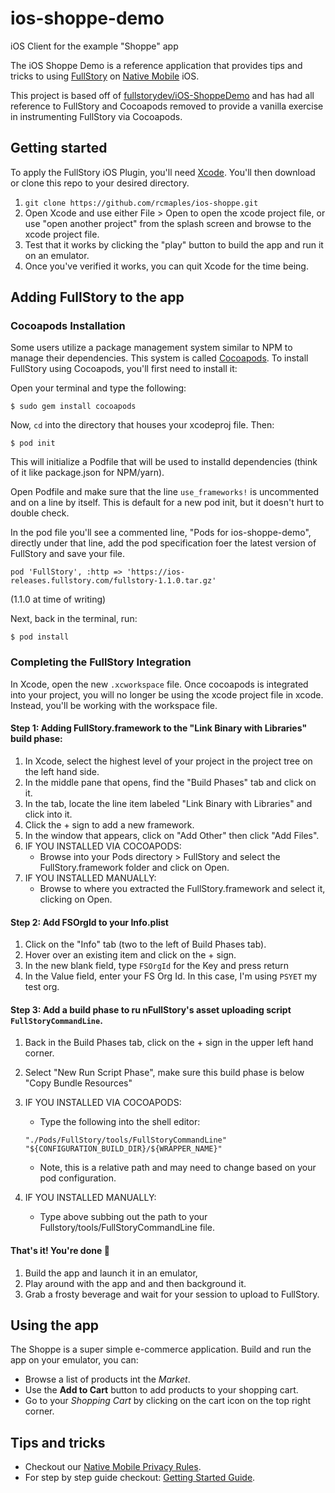 # ios-shoppe-demo

iOS Client for the example "Shoppe" app

The iOS Shoppe Demo is a reference application that provides tips and tricks to using [FullStory](https://www.fullstory.com/) on [Native Mobile](https://www.fullstory.com/mobile-apps/) iOS.

This project is based off of [fullstorydev/iOS-ShoppeDemo](https://github.com/fullstorydev/ios-shoppe-demo) and has had all reference to FullStory and Cocoapods removed to provide a vanilla exercise in instrumenting FullStory via Cocoapods.

## Getting started

To apply the FullStory iOS Plugin, you'll need [Xcode](https://developer.apple.com/xcode). You'll then download or clone this repo to your desired directory.

1. `git clone https://github.com/rcmaples/ios-shoppe.git`
2. Open Xcode and use either File > Open to open the xcode project file, or use "open another project" from the splash screen and browse to the xcode project file.
3. Test that it works by clicking the "play" button to build the app and run it on an emulator.
4. Once you've verified it works, you can quit Xcode for the time being.

## Adding FullStory to the app

### Cocoapods Installation

Some users utilize a package management system similar to NPM to manage their dependencies. This system is called [Cocoapods](https://cocoapods.org/). To install FullStory using Cocoapods, you'll first need to install it:

Open your terminal and type the following:

`$ sudo gem install cocoapods`

Now, `cd` into the directory that houses your xcodeproj file. Then:

`$ pod init`

This will initialize a Podfile that will be used to installd dependencies (think of it like package.json for NPM/yarn).

Open Podfile and make sure that the line `use_frameworks!` is uncommented and on a line by itself. This is default for a new pod init, but it doesn't hurt to double check.

In the pod file you'll see a commented line, "Pods for ios-shoppe-demo", directly under that line, add the pod specification foer the latest version of FullStory and save your file.

`pod 'FullStory', :http => 'https://ios-releases.fullstory.com/fullstory-1.1.0.tar.gz'`

(1.1.0 at time of writing)

Next, back in the terminal, run:

`$ pod install`

### Completing the FullStory Integration

In Xcode, open the new `.xcworkspace` file. Once cocoapods is integrated into your project, you will no longer be using the xcode project file in xcode. Instead, you'll be working with the workspace file.

#### Step 1: Adding FullStory.framework to the "Link Binary with Libraries" build phase:

1. In Xcode, select the highest level of your project in the project tree on the left hand side.
2. In the middle pane that opens, find the "Build Phases" tab and click on it.
3. In the tab, locate the line item labeled "Link Binary with Libraries" and click into it.
4. Click the + sign to add a new framework.
5. In the window that appears, click on "Add Other" then click "Add Files".
6. IF YOU INSTALLED VIA COCOAPODS:
   - Browse into your Pods directory > FullStory and select the FullStory.framework folder and click on Open.
7. IF YOU INSTALLED MANUALLY:
   - Browse to where you extracted the FullStory.framework and select it, clicking on Open.

#### Step 2: Add FSOrgId to your Info.plist

1. Click on the "Info" tab (two to the left of Build Phases tab).
2. Hover over an existing item and click on the + sign.
3. In the new blank field, type `FSOrgId` for the Key and press return
4. In the Value field, enter your FS Org Id. In this case, I'm using `PSYET` my test org.

#### Step 3: Add a build phase to ru nFullStory's asset uploading script `FullStoryCommandLine`.

1. Back in the Build Phases tab, click on the + sign in the upper left hand corner.
2. Select "New Run Script Phase", make sure this build phase is below "Copy Bundle Resources"
3. IF YOU INSTALLED VIA COCOAPODS:

   - Type the following into the shell editor:

   `"./Pods/FullStory/tools/FullStoryCommandLine" "${CONFIGURATION_BUILD_DIR}/${WRAPPER_NAME}"`

   - Note, this is a relative path and may need to change based on your pod configuration.

4. IF YOU INSTALLED MANUALLY:
   - Type above subbing out the path to your Fullstory/tools/FullStoryCommandLine file.

#### That's it! You're done :nail_care:

1. Build the app and launch it in an emulator,
2. Play around with the app and and then background it.
3. Grab a frosty beverage and wait for your session to upload to FullStory.

## Using the app

The Shoppe is a super simple e-commerce application. Build and run the app on your emulator, you can:

- Browse a list of products int the _Market_.
- Use the **Add to Cart** button to add products to your shopping cart.
- Go to your _Shopping Cart_ by clicking on the cart icon on the top right corner.

## Tips and tricks

- Checkout our [Native Mobile Privacy Rules](https://help.fullstory.com/hc/en-us/articles/360043356573-Native-Mobile-Privacy-Rules).
- For step by step guide checkout: [Getting Started Guide](https://help.fullstory.com/hc/en-us/articles/360042772333-Getting-Started-with-iOS-Recording).
